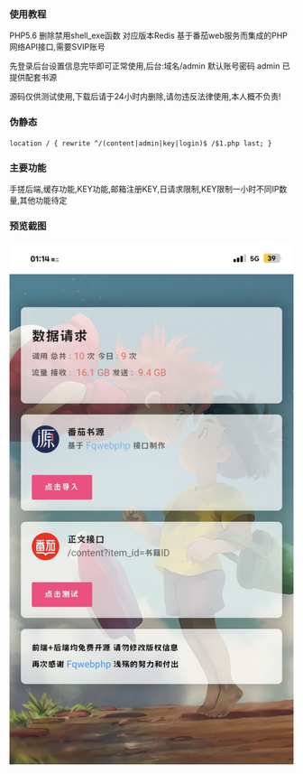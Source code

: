 ### 使用教程
PHP5.6 删除禁用shell_exe函数 对应版本Redis 基于番茄web服务而集成的PHP网络API接口,需要SVIP账号

先登录后台设置信息完毕即可正常使用,后台:域名/admin  默认账号密码 admin 已提供配套书源

源码仅供测试使用,下载后请于24小时内删除,请勿违反法律使用,本人概不负责!

###  伪静态
`location / {
    rewrite ^/(content|admin|key|login)$ /$1.php last;
}`

### 主要功能
手搓后端,缓存功能,KEY功能,邮箱注册KEY,日请求限制,KEY限制一小时不同IP数量,其他功能待定

### 预览截图
![image](AA470480-A671-4F13-8A9F-C49375E5F777.jpeg)
